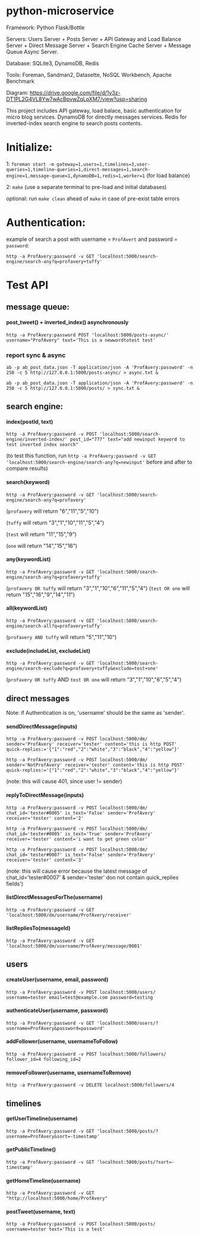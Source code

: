 # python-microservice

Framework: Python Flask/Bottle

Servers: Users Server + Posts Server + API Gateway and Load Balance Server + Direct Message Server + Search Engine Cache Server + Message Queue Async Server.

Database: SQLite3, DynamoDB, Redis

Tools: Foreman, Sandman2, Datasette, NoSQL Workbench, Apache Benchmark

Diagram: https://drive.google.com/file/d/1y3z-DT1PL2G4VL8Yw7wAcBpvwZqLpXM7/view?usp=sharing

This project includes API gateway, load balace, basic authentication for micro blog services. DynamoDB for directly messages services. Redis for inverted-index search engine to search posts contents.

# Initialize:

1: `foreman start -m gateway=1,users=1,timelines=3,user-queries=1,timeline-queries=1,direct-messages=1,search-engine=1,message-queue=1,dynamoDB=1,redis=1,worker=1` (for load balance)

2: `make` (use a separate terminal to pre-load and initial databases)

optional: run `make clean` ahead of `make` in case of pre-exist table errors

# Authentication:

example of search a post with username = `ProfAvert` and password = `password`:

`http -a ProfAvery:password -v GET 'localhost:5000/search-engine/search-any?q=profavery+tuffy'`

# Test API

## message queue:

#### post_tweet() + inverted_index() asynchronously

`http -a ProfAvery:password POST 'localhost:5000/posts-async/' username="ProfAvery" text='This is a newwordtotest test'`

### report sync & async

`ab -p ab_post_data.json -T application/json -A 'ProfAvery:password' -n 250 -c 5 http://127.0.0.1:5000/posts-async/ > async.txt &`

`ab -p ab_post_data.json -T application/json -A 'ProfAvery:password' -n 250 -c 5 http://127.0.0.1:5000/posts/ > sync.txt &`

## search engine:

#### index(postId, text)

`http -a ProfAvery:password -v POST 'localhost:5000/search-engine/inverted-index/' post_id="777" text="add newinput keyword to test inverted index search"`

(to test this function, run `http -a ProfAvery:password -v GET 'localhost:5000/search-engine/search-any?q=newinput'` before and after to compare results)

#### search(keyword)

`http -a ProfAvery:password -v GET 'localhost:5000/search-engine/search-any?q=profavery'`

(`profavery` will return "6","11","5","10")

(`tuffy` will return "3","1","10","11","5","4")

(`test` will return "11","15","9")

(`one` will return "14","15","16")

#### any(keywordList)

`http -a ProfAvery:password -v GET 'localhost:5000/search-engine/search-any?q=profavery+tuffy'`

(`profavery OR tuffy` will return "3","1","10","6","11","5","4")
(`test OR one` will return "15","16","9","14","11")

#### all(keywordList)

`http -a ProfAvery:password -v GET 'localhost:5000/search-engine/search-all?q=profavery+tuffy'`

(`profavery AND tuffy` will return "5","11","10")

#### exclude(includeList, excludeList)

`http -a ProfAvery:password -v GET 'localhost:5000/search-engine/search-exclude?q=profavery+tuffy&exclude=test+one'`

(`profavery OR tuffy` AND `test OR one` will return "3","1","10","6","5","4")

## direct messages

Note: if Authentication is on, 'username' should be the same as 'sender'.

#### sendDirectMessage(inputs)

`http -a ProfAvery:password -v POST localhost:5000/dm/ sender='ProfAvery' receiver='tester' content='this is http POST' quick-replies:='{"1":"red","2":"white","3":"black","4":"yellow"}'`

`http -a ProfAvery:password -v POST localhost:5000/dm/ sender='NotProfAvery' receiver='tester' content='this is http POST' quick-replies:='{"1":"red","2":"white","3":"black","4":"yellow"}'`

(note: this will cause 401, since user != sender)

#### replyToDirectMessage(inputs)

`http -a ProfAvery:password -v POST localhost:5000/dm/ chat_id='tester#0005' is_text='False' sender='ProfAvery' receiver='tester' content='2'`

`http -a ProfAvery:password -v POST localhost:5000/dm/ chat_id='tester#0005' is_text='True' sender='ProfAvery' receiver='tester' content='i want to get green color'`

`http -a ProfAvery:password -v POST localhost:5000/dm/ chat_id='tester#0007' is_text='False' sender='ProfAvery' receiver='tester' content='3'`

(note: this will cause error because the latest message of chat_id='tester#0007' & sender='tester' don not contain quick_replies fields')

#### listDirectMessagesForThe(username)

`http -a ProfAvery:password -v GET 'localhost:5000/dm/username/ProfAvery/receiver'`

#### listRepliesTo(messageId)

`http -a ProfAvery:password -v GET 'localhost:5000/dm/username/ProfAvery/message/0001'`

## users

#### createUser(username, email, password)

`http -a ProfAvery:password -v POST localhost:5000/users/ username=tester email=test@example.com password=testing`

#### authenticateUser(username, password)

`http -a ProfAvery:password -v GET 'localhost:5000/users/?username=ProfAvery&password=password'`

#### addFollower(username, usernameToFollow)

`http -a ProfAvery:password -v POST localhost:5000/followers/ follower_id=4 following_id=2`

#### removeFollower(username, usernameToRemove)

`http -a ProfAvery:password -v DELETE localhost:5000/followers/4`

## timelines

#### getUserTimeline(username)

`http -a ProfAvery:password -v GET 'localhost:5000/posts/?username=ProfAvery&sort=-timestamp'`

#### getPublicTimeline()

`http -a ProfAvery:password -v GET 'localhost:5000/posts/?sort=-timestamp'`

#### getHomeTimeline(username)

`http -a ProfAvery:password -v GET "http://localhost:5000/home/ProfAvery"`

#### postTweet(username, text)

`http -a ProfAvery:password -v POST localhost:5000/posts/ username=tester text='This is a test'`
